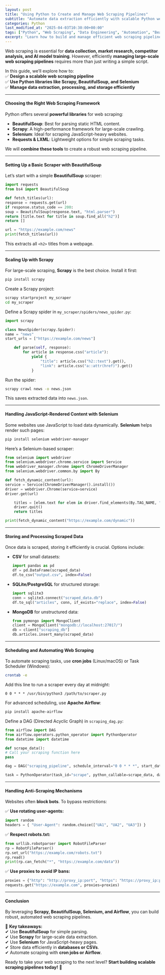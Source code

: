 ```yaml
---
layout: post
title: "Using Python to Create and Manage Web Scraping Pipelines"
subtitle: "Automate data extraction efficiently with scalable Python web scraping pipelines"
categories: Python
last_modified_at: "2025-04-03T10:30:00+00:00"
tags: ["Python", "Web Scraping", "Data Engineering", "Automation", "BeautifulSoup", "Scrapy"]
excerpt: "Learn how to build and manage efficient web scraping pipelines using Python, leveraging tools like Scrapy, BeautifulSoup, and Selenium."
---
```

Web scraping is essential for **data collection, market research, competitor analysis, and AI model training**. However, efficiently **managing large-scale web scraping pipelines** requires more than just writing a simple script.

In this guide, we’ll explore how to:  
✅ **Design a scalable web scraping pipeline**  
✅ **Use Python libraries like Scrapy, BeautifulSoup, and Selenium**  
✅ **Manage data extraction, processing, and storage efficiently**

---

#### Choosing the Right Web Scraping Framework

Python offers several **powerful libraries** for web scraping:

- **BeautifulSoup**: Best for parsing static HTML content.
- **Scrapy**: A high-performance framework for large-scale crawling.
- **Selenium**: Ideal for scraping JavaScript-heavy websites.
- **Requests & LXML**: Lightweight options for simple scraping tasks.

We will **combine these tools** to create a robust web scraping pipeline.

---

#### Setting Up a Basic Scraper with BeautifulSoup

Let’s start with a simple **BeautifulSoup** scraper:

```python  
import requests  
from bs4 import BeautifulSoup

def fetch_titles(url):  
response = requests.get(url)  
if response.status_code == 200:  
soup = BeautifulSoup(response.text, "html.parser")  
return [title.text for title in soup.find_all("h2")]  
return []

url = "https://example.com/news"  
print(fetch_titles(url))  
```

This extracts all `<h2>` titles from a webpage.

---

#### Scaling Up with Scrapy

For large-scale scraping, **Scrapy** is the best choice. Install it first:

```bash  
pip install scrapy  
```

Create a Scrapy project:

```bash  
scrapy startproject my_scraper  
cd my_scraper  
```

Define a Scrapy spider in `my_scraper/spiders/news_spider.py`:

```python  
import scrapy

class NewsSpider(scrapy.Spider):  
name = "news"  
start_urls = ["https://example.com/news"] 

    def parse(self, response):  
        for article in response.css("article"):  
            yield {  
                "title": article.css("h2::text").get(),  
                "link": article.css("a::attr(href)").get()  
            }  
```

Run the spider:

```bash  
scrapy crawl news -o news.json  
```

This saves extracted data into `news.json`.

---

#### Handling JavaScript-Rendered Content with Selenium

Some websites use JavaScript to load data dynamically. **Selenium** helps render such pages:

```bash  
pip install selenium webdriver-manager  
```

Here’s a Selenium-based scraper:

```python  
from selenium import webdriver  
from selenium.webdriver.chrome.service import Service  
from webdriver_manager.chrome import ChromeDriverManager  
from selenium.webdriver.common.by import By

def fetch_dynamic_content(url):  
service = Service(ChromeDriverManager().install())  
driver = webdriver.Chrome(service=service)  
driver.get(url)

    titles = [elem.text for elem in driver.find_elements(By.TAG_NAME, "h2")]  
    driver.quit()  
    return titles  

print(fetch_dynamic_content("https://example.com/dynamic"))  
```

---

#### Storing and Processing Scraped Data

Once data is scraped, storing it efficiently is crucial. Options include:

- **CSV** for small datasets:  
  ```python  
  import pandas as pd  
  df = pd.DataFrame(scraped_data)  
  df.to_csv("output.csv", index=False)  
  ```

- **SQLite/PostgreSQL** for structured storage:  
  ```python  
  import sqlite3  
  conn = sqlite3.connect("scraped_data.db")  
  df.to_sql("articles", conn, if_exists="replace", index=False)  
  ```

- **MongoDB** for unstructured data:  
  ```python  
  from pymongo import MongoClient  
  client = MongoClient("mongodb://localhost:27017/")  
  db = client["scraping_db"]  
  db.articles.insert_many(scraped_data)  
  ```

---

#### Scheduling and Automating Web Scraping

To automate scraping tasks, use **cron jobs** (Linux/macOS) or Task Scheduler (Windows):

```bash  
crontab -e  
```

Add this line to run a scraper every day at midnight:

```plaintext  
0 0 * * * /usr/bin/python3 /path/to/scraper.py  
```

For advanced scheduling, use **Apache Airflow**:

```bash  
pip install apache-airflow  
```

Define a DAG (Directed Acyclic Graph) in `scraping_dag.py`:

```python  
from airflow import DAG  
from airflow.operators.python_operator import PythonOperator  
from datetime import datetime

def scrape_data():  
# Call your scraping function here  
pass

dag = DAG("scraping_pipeline", schedule_interval="0 0 * * *", start_date=datetime(2024, 1, 1))

task = PythonOperator(task_id="scrape", python_callable=scrape_data, dag=dag)  
```

---

#### Handling Anti-Scraping Mechanisms

Websites often **block bots**. To bypass restrictions:

✅ **Use rotating user-agents:**  
```python  
import random  
headers = { "User-Agent": random.choice(["UA1", "UA2", "UA3"]) }  
```

✅ **Respect robots.txt:**  
```python  
from urllib.robotparser import RobotFileParser  
rp = RobotFileParser()  
rp.set_url("https://example.com/robots.txt")  
rp.read()  
print(rp.can_fetch("*", "https://example.com/data"))  
```

✅ **Use proxies to avoid IP bans:**  
```python  
proxies = {"http": "http://proxy_ip:port", "https": "https://proxy_ip:port"}  
requests.get("https://example.com", proxies=proxies)  
```

---

#### Conclusion

By leveraging **Scrapy, BeautifulSoup, Selenium, and Airflow**, you can build robust, automated web scraping pipelines.

🚀 **Key takeaways:**  
✔ Use **BeautifulSoup** for simple parsing.  
✔ Use **Scrapy** for large-scale data extraction.  
✔ Use **Selenium** for JavaScript-heavy pages.  
✔ Store data efficiently in **databases or CSVs**.  
✔ Automate scraping with **cron jobs or Airflow**.

Ready to take your web scraping to the next level? **Start building scalable scraping pipelines today!** 🚀  
